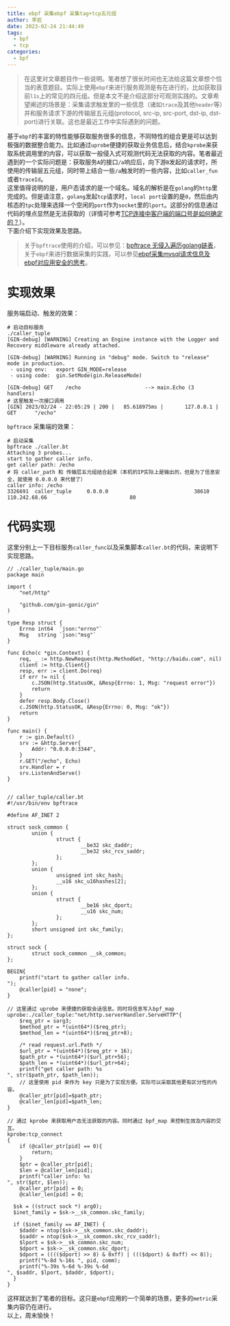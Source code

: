 ```yaml
---
title: ebpf 采集ebpf 采集tag+tcp五元组
author: 李岩
date: 2023-02-24 21:44:49
tags:
  - bpf
  - tcp
categories:
  - bpf
---
```

> 在这里对文章题目作一些说明。笔者想了很长时间也无法给这篇文章想个恰当的表意题目。实际上使用`ebpf`来进行服务观测是有在进行的，比如获取目前`l1s`上的常见的四元组。但是本文不是介绍这部分可观测实践的。文章希望阐述的场景是：采集请求触发里的一些信息（诸如`trace`及其他`header`等）并和服务请求下游的传输层五元组(protocol, src-ip, src-port, dst-ip, dst-port)进行关联。这也是最近工作中实际遇到的问题。

基于`ebpf`的丰富的特性能够获取服务很多的信息，不同特性的组合更是可以达到极强的数据整合能力。比如通过`uprobe`便捷的获取业务信息后，结合`kprobe`来获取系统调用里的内容，可以获取一般侵入式可观测代码无法获取的内容。笔者最近遇到的一个实际问题是：获取服务`A`的接口`/a`响应后，向下游`B`发起的请求时，所使用的传输层五元组，同时带上结合一些`/a`触发时的一些内容，比如`caller_fun`或者`traceId`。  
这里值得说明的是，用户态请求的是一个域名。域名的解析是在`golang`的`http`里完成的。但是请注意，`golang`发起`tcp`请求时，`local port`设置的是`0`，然后由内核态的`tpc`处理来选择一个空闲的`port`作为`socket`里的`lport`。这部分的信息通过代码的埋点显然是无法获取的（详情可参考[TCP连接中客户端的端口号是如何确定的？](https://mp.weixin.qq.com/s?__biz=MjM5Njg5NDgwNA==&mid=2247485577&idx=1&sn=24220fcc3782f61b4a691585251f1c27&chksm=a6e309b2919480a4696c8a2944ad887951100b5068050d354eab40cf0c8f1124b6367176a0a6&scene=21#wechat_redirect)）。  
下面介绍下实现效果及思路。  
> 关于`bpftrace`使用的介绍，可以参见：[bpftrace 无侵入遍历golang链表](https://liyan-ah.github.io/2022/07/22/bpfTrace-%E8%BF%BD%E8%B8%AA-uprobe/#more)，关于`ebpf`来进行数据采集的实践，可以参见[ebpf采集mysql请求信息及ebpf对应用安全的思考](https://liyan-ah.github.io/2022/10/21/ebpf%E9%87%87%E9%9B%86mysql%E8%AF%B7%E6%B1%82%E4%BF%A1%E6%81%AF%E5%8F%8Aebpf%E5%AF%B9%E5%BA%94%E7%94%A8%E5%AE%89%E5%85%A8%E7%9A%84%E6%80%9D%E8%80%83/)。


<!--more-->

# 实现效果

服务端启动、触发的效果：

```  
# 启动目标服务
./caller_tuple
[GIN-debug] [WARNING] Creating an Engine instance with the Logger and Recovery middleware already attached.

[GIN-debug] [WARNING] Running in "debug" mode. Switch to "release" mode in production.
 - using env:	export GIN_MODE=release
 - using code:	gin.SetMode(gin.ReleaseMode)

[GIN-debug] GET    /echo                     --> main.Echo (3 handlers)
# 这里触发一次接口调用
[GIN] 2023/02/24 - 22:05:29 | 200 |   85.618975ms |       127.0.0.1 | GET      "/echo"
```   

`bpftrace` 采集端的效果：
```   
# 启动采集
bpftrace ./caller.bt
Attaching 3 probes...
start to gather caller info.
get caller path: /echo
# 将 caller_path 和 传输层五元组结合起来（本机的IP实际上是输出的，但是为了信息安全，就使用 0.0.0.0 来代替了）
caller info: /echo
3326691  caller_tuple     0.0.0.0                            38610  110.242.68.66                           80
```

# 代码实现
这里分别上一下目标服务`caller_func`以及采集脚本`caller.bt`的代码，来说明下实现思路。


```     
// ./caller_tuple/main.go
package main

import (
	"net/http"

	"github.com/gin-gonic/gin"
)

type Resp struct {
	Errno int64  `json:"errno"`
	Msg   string `json:"msg"`
}

func Echo(c *gin.Context) {
	req, _ := http.NewRequest(http.MethodGet, "http://baidu.com", nil)
	client := http.Client{}
	resp, err := client.Do(req)
	if err != nil {
		c.JSON(http.StatusOK, &Resp{Errno: 1, Msg: "request error"})
		return
	}
	defer resp.Body.Close()
	c.JSON(http.StatusOK, &Resp{Errno: 0, Msg: "ok"})
	return
}

func main() {
	r := gin.Default()
	srv := &http.Server{
		Addr: "0.0.0.0:3344",
	}
	r.GET("/echo", Echo)
	srv.Handler = r
	srv.ListenAndServe()
}


// caller_tuple/caller.bt
#!/usr/bin/env bpftrace

#define AF_INET 2

struct sock_common {
        union {
                struct {
                        __be32 skc_daddr;
                        __be32 skc_rcv_saddr;
                };
        };
        union {
                unsigned int skc_hash;
                __u16 skc_u16hashes[2];
        };
        union {
                struct {
                        __be16 skc_dport;
                        __u16 skc_num;
                };
        };
        short unsigned int skc_family;
};

struct sock {
        struct sock_common __sk_common;
};

BEGIN{
    printf("start to gather caller info.
");
    @caller[pid] = "none";
}

// 这里通过 uprobe 来便捷的获取会话信息。同时将信息写入bpf_map
uprobe:./caller_tuple:"net/http.serverHandler.ServeHTTP"{
    $req_ptr = sarg3;
    $method_ptr = *(uint64*)($req_ptr);
    $method_len = *(uint64*)($req_ptr+8);

    /* read request.url.Path */
    $url_ptr = *(uint64*)($req_ptr + 16);
    $path_ptr = *(uint64*)($url_ptr+56);
    $path_len = *(uint64*)($url_ptr+64);
    printf("get caller path: %s
", str($path_ptr, $path_len));
    // 这里使用 pid 来作为 key 只是为了实现方便。实际可以采取其他更有区分性的内容。
    @caller_ptr[pid]=$path_ptr;
    @caller_len[pid]=$path_len;
}

// 通过 kprobe 来获取用户态无法获取的内容。同时通过 bpf_map 来控制生效及内容的交互。
kprobe:tcp_connect
{
    if (@caller_ptr[pid] == 0){
        return;
    }
    $ptr = @caller_ptr[pid];
    $len = @caller_len[pid];
    printf("caller info: %s
", str($ptr, $len));
    @caller_ptr[pid] = 0;
    @caller_len[pid] = 0;

  $sk = ((struct sock *) arg0);
  $inet_family = $sk->__sk_common.skc_family;

  if ($inet_family == AF_INET) {
    $daddr = ntop($sk->__sk_common.skc_daddr);
    $saddr = ntop($sk->__sk_common.skc_rcv_saddr);
    $lport = $sk->__sk_common.skc_num;
    $dport = $sk->__sk_common.skc_dport;
    $dport = (((($dport) >> 8) & 0xff) | ((($dport) & 0xff) << 8));
    printf("%-8d %-16s ", pid, comm);
    printf("%-39s %-6d %-39s %-6d
", $saddr, $lport, $daddr, $dport);
  }
}
```  

这样就达到了笔者的目标。这只是`ebpf`应用的一个简单的场景，更多的`metric`采集内容仍在进行。  
以上，周末愉快！
